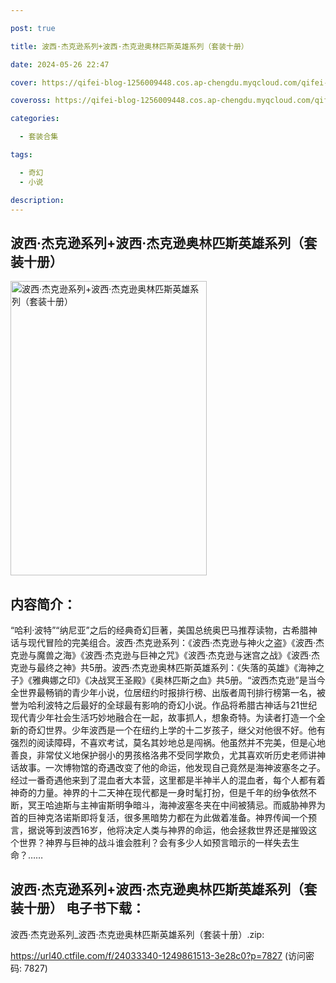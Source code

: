 ```yaml
---

post: true

title: 波西·杰克逊系列+波西·杰克逊奥林匹斯英雄系列（套装十册）

date: 2024-05-26 22:47

cover: https://qifei-blog-1256009448.cos.ap-chengdu.myqcloud.com/qifei-blog/6639897f0ea9cb1403aa63ab.jpg

coveross: https://qifei-blog-1256009448.cos.ap-chengdu.myqcloud.com/qifei-blog/6639897f0ea9cb1403aa63ab.jpg

categories:

  - 套装合集

tags:

  - 奇幻
  - 小说

description:
---
```


## 波西·杰克逊系列+波西·杰克逊奥林匹斯英雄系列（套装十册）
<img alt="波西·杰克逊系列+波西·杰克逊奥林匹斯英雄系列（套装十册） " class="aligncenter loading" data-was-processed="true" decoding="async" fetchpriority="high" height="471" src="https://qifei-blog-1256009448.cos.ap-chengdu.myqcloud.com/qifei-blog/6639897f0ea9cb1403aa63ab.jpg" style="cursor: zoom-in;" width="314"/>

## 内容简介：

“哈利·波特”“纳尼亚”之后的经典奇幻巨著，美国总统奥巴马推荐读物，古希腊神话与现代冒险的完美组合。波西·杰克逊系列：《波西·杰克逊与神火之盗》《波西·杰克逊与魔兽之海》《波西·杰克逊与巨神之咒》《波西·杰克逊与迷宫之战》《波西·杰克逊与最终之神》共5册。波西·杰克逊奥林匹斯英雄系列：《失落的英雄》《海神之子》《雅典娜之印》《决战冥王圣殿》《奥林匹斯之血》共5册。“波西杰克逊”是当今全世界最畅销的青少年小说，位居纽约时报排行榜、出版者周刊排行榜第一名，被誉为哈利波特之后最好的全球最有影响的奇幻小说。作品将希腊古神话与21世纪现代青少年社会生活巧妙地融合在一起，故事抓人，想象奇特。为读者打造一个全新的奇幻世界。少年波西是一个在纽约上学的十二岁孩子，继父对他很不好。他有强烈的阅读障碍，不喜欢考试，莫名其妙地总是闯祸。他虽然并不完美，但是心地善良，非常仗义地保护弱小的男孩格洛弗不受同学欺负，尤其喜欢听历史老师讲神话故事。一次博物馆的奇遇改变了他的命运，他发现自己竟然是海神波塞冬之子。经过一番奇遇他来到了混血者大本营，这里都是半神半人的混血者，每个人都有着神奇的力量。神界的十二天神在现代都是一身时髦打扮，但是千年的纷争依然不断，冥王哈迪斯与主神宙斯明争暗斗，海神波塞冬夹在中间被猜忌。而威胁神界为首的巨神克洛诺斯即将复活，很多黑暗势力都在为此做着准备。神界传闻一个预言，据说等到波西16岁，他将决定人类与神界的命运，他会拯救世界还是摧毁这个世界？神界与巨神的战斗谁会胜利？会有多少人如预言暗示的一样失去生命？……

## 波西·杰克逊系列+波西·杰克逊奥林匹斯英雄系列（套装十册） 电子书下载：
波西·杰克逊系列_波西·杰克逊奥林匹斯英雄系列（套装十册）.zip: 

https://url40.ctfile.com/f/24033340-1249861513-3e28c0?p=7827 (访问密码: 7827)
